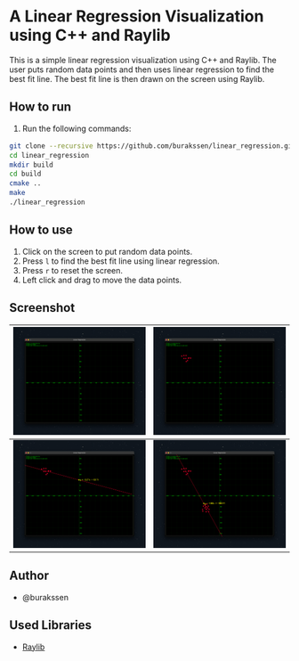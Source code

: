 # A Linear Regression Visualization using C++ and Raylib

This is a simple linear regression visualization using C++ and Raylib. The user puts random data points and then uses linear regression to find the best fit line. The best fit line is then drawn on the screen using Raylib.

## How to run

1. Run the following commands:

```bash
git clone --recursive https://github.com/burakssen/linear_regression.git
cd linear_regression
mkdir build
cd build
cmake ..
make
./linear_regression
```

## How to use

1. Click on the screen to put random data points.
2. Press `l` to find the best fit line using linear regression.
3. Press `r` to reset the screen.
4. Left click and drag to move the data points.

## Screenshot

| ![Screenshot](screenshots/1.png) | ![Screenshot](screenshots/2.png) |
| -------------------------------- | -------------------------------- |
| ![Screenshot](screenshots/3.png) | ![Screenshot](screenshots/4.png) |

## Author

- @burakssen

## Used Libraries

- [Raylib](https://github.com/raysan5/raylib)
